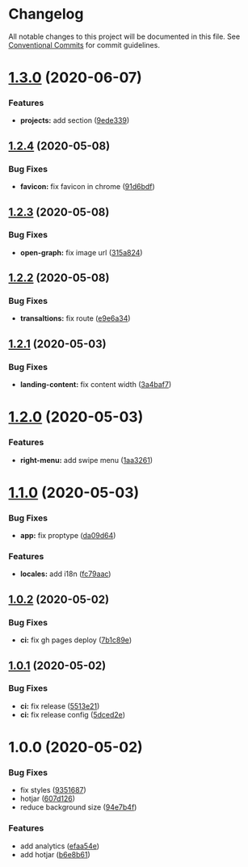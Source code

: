 # Changelog

All notable changes to this project will be documented in this file. See
[Conventional Commits](https://conventionalcommits.org) for commit guidelines.

# [1.3.0](https://github.com/cibergarri/home/compare/v1.2.4...v1.3.0) (2020-06-07)


### Features

* **projects:** add section ([9ede339](https://github.com/cibergarri/home/commit/9ede339074c4550fd0dcd21fa84bab8cb2019167))

## [1.2.4](https://github.com/cibergarri/home/compare/v1.2.3...v1.2.4) (2020-05-08)


### Bug Fixes

* **favicon:** fix favicon in chrome ([91d6bdf](https://github.com/cibergarri/home/commit/91d6bdfeb5d946a81e63727870444e5670dcadee))

## [1.2.3](https://github.com/cibergarri/home/compare/v1.2.2...v1.2.3) (2020-05-08)


### Bug Fixes

* **open-graph:** fix image url ([315a824](https://github.com/cibergarri/home/commit/315a824b751ffe649b3f570adfceba468a9d4bdd))

## [1.2.2](https://github.com/cibergarri/home/compare/v1.2.1...v1.2.2) (2020-05-08)


### Bug Fixes

* **transaltions:** fix route ([e9e6a34](https://github.com/cibergarri/home/commit/e9e6a34f08f9c77ccb39376e80717a2aa2142abb))

## [1.2.1](https://github.com/cibergarri/home/compare/v1.2.0...v1.2.1) (2020-05-03)


### Bug Fixes

* **landing-content:** fix content width ([3a4baf7](https://github.com/cibergarri/home/commit/3a4baf7901f213fa0365251a3276a602708c4214))

# [1.2.0](https://github.com/cibergarri/home/compare/v1.1.0...v1.2.0) (2020-05-03)


### Features

* **right-menu:** add swipe menu ([1aa3261](https://github.com/cibergarri/home/commit/1aa326168ad7ebba6de3d747e655e6c870ff2e33))

# [1.1.0](https://github.com/cibergarri/home/compare/v1.0.2...v1.1.0) (2020-05-03)


### Bug Fixes

* **app:** fix proptype ([da09d64](https://github.com/cibergarri/home/commit/da09d64c900453df972fa55bac4a9323024ad764))


### Features

* **locales:** add i18n ([fc79aac](https://github.com/cibergarri/home/commit/fc79aacf4f6a6738f07ebb8f897bd1715969cf02))

## [1.0.2](https://github.com/cibergarri/home/compare/v1.0.1...v1.0.2) (2020-05-02)


### Bug Fixes

* **ci:** fix gh pages deploy ([7b1c89e](https://github.com/cibergarri/home/commit/7b1c89e14ff1661329ec4698305201556ebd44ad))

## [1.0.1](https://github.com/cibergarri/home/compare/v1.0.0...v1.0.1) (2020-05-02)


### Bug Fixes

* **ci:** fix release ([5513e21](https://github.com/cibergarri/home/commit/5513e21f0f3bd304429ae4f65c55f9df5e10929e))
* **ci:** fix release config ([5dced2e](https://github.com/cibergarri/home/commit/5dced2e3ecedb5a575bd9c157a9e4faa45fc120c))

# 1.0.0 (2020-05-02)


### Bug Fixes

* fix styles ([9351687](https://github.com/cibergarri/home/commit/9351687bb3305513ecfe148ec6faccf456a7fed7))
* hotjar ([607d126](https://github.com/cibergarri/home/commit/607d12627616fc72e90f96db737bda7a0166dea7))
* reduce background size ([94e7b4f](https://github.com/cibergarri/home/commit/94e7b4f9f5f76468da7e3821b9f33436ce3053e4))


### Features

* add analytics ([efaa54e](https://github.com/cibergarri/home/commit/efaa54e0c6dfe87ab2a02091bd94a3713b5ac890))
* add hotjar ([b6e8b61](https://github.com/cibergarri/home/commit/b6e8b610781fabddeeb462049807a6ff2cd23381))
